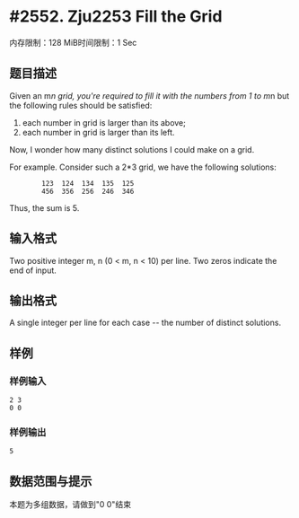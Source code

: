 # #2552. Zju2253 Fill the Grid

内存限制：128 MiB时间限制：1 Sec

## 题目描述

Given an m*n grid, you're required to fill it with the numbers from 1 to m*n but the following rules should be satisfied:

1. each number in grid is larger than its above;
2. each number in grid is larger than its left.

Now, I wonder how many distinct solutions I could make on a grid.

For example. Consider such a 2*3 grid, we have the following solutions:

    		123  124  134  135  125
    		456  356  256  246  346
    

Thus, the sum is 5. 

## 输入格式

Two positive integer m, n (0 < m, n < 10) per line. Two zeros indicate the end of input.

## 输出格式

A single integer per line for each case -- the number of distinct solutions.

## 样例

### 样例输入

    
    2 3
    0 0
    
    
    

### 样例输出

    
    
    5
    
    

## 数据范围与提示

本题为多组数据，请做到"0 0"结束
